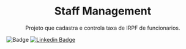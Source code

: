 <h1 align="center">Staff Management</h1>
<p align="center">Projeto que cadastra e controla taxa de IRPF de funcionarios.</p>

![Badge](https://img.shields.io/badge/André-Possas-%237159c1?style=for-the-badge&logo=ghost)
[![Linkedin Badge](https://img.shields.io/badge/-LinkedIn-blue?style=flat-square&logo=Linkedin&logoColor=white&link=https://www.linkedin.com/in/andrepossas/)](https://www.linkedin.com/in/andrepossas/)
